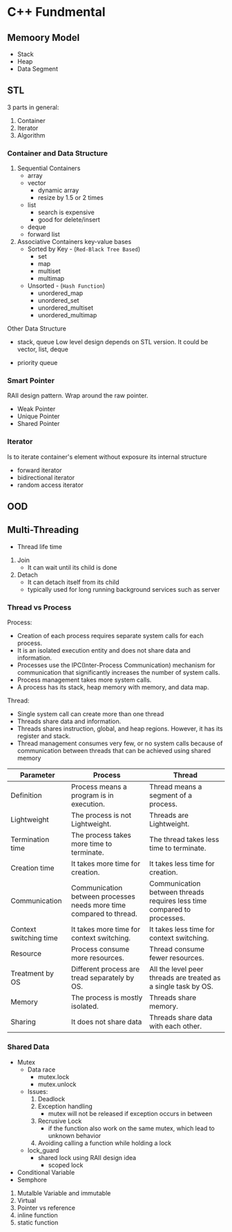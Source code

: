 # C++ Fundmental

## Memoory Model
* Stack
* Heap
* Data Segment

## STL
3 parts in general:
1. Container
2. Iterator
3. Algorithm

### Container and Data Structure
1. Sequential Containers
    * array
    * vector
        * dynamic array
        * resize by 1.5 or 2 times
    * list
        * search is expensive
        * good for delete/insert
    * deque
    * forward list
2. Associative Containers
    key-value bases
    * Sorted by Key - (`Red-Black Tree Based`)
        * set
        * map
        * multiset
        * multimap
    * Unsorted - (`Hash Function`)
        * unordered_map
        * unordered_set
        * unordered_multiset
        * unordered_multimap

Other Data Structure
* stack, queue
Low level design depends on STL version. It could be vector, list, deque

* priority queue
### Smart Pointer
RAII design pattern. Wrap around the raw pointer.

* Weak Pointer
* Unique Pointer
* Shared Pointer

### Iterator
Is to iterate container's element without exposure its internal structure
* forward iterator
* bidirectional iterator
* random access iterator


###

## OOD


## Multi-Threading
* Thread life time
1. Join
    * It can wait until its child is done
2. Detach
    * It can detach itself from its child
    * typically used for long running background services such as server

### Thread vs Process
Process:
* Creation of each process requires separate system calls for each process.
* It is an isolated execution entity and does not share data and information.
* Processes use the IPC(Inter-Process Communication) mechanism for communication that significantly increases the number of system calls.
* Process management takes more system calls.
* A process has its stack, heap memory with memory, and data map.

Thread:
* Single system call can create more than one thread
* Threads share data and information.
* Threads shares instruction, global, and heap regions. However, it has its register and stack.
* Thread management consumes very few, or no system calls because of communication between threads that can be achieved using shared memory

| Parameter |	Process |	Thread|
|----|----|----|
|Definition|	Process means a program is in execution. |	Thread means a segment of a process.|
|Lightweight|	The process is not Lightweight.	|Threads are Lightweight.|
|Termination time|	The process takes more time to terminate.|	The thread takes less time to terminate.|
| Creation time|	It takes more time for creation.|	It takes less time for creation.|
|Communication|	Communication between processes needs more time compared to thread.	|Communication between threads requires less time compared to processes.|
|Context switching time	| It takes more time for context switching.	| It takes less time for context switching.
|Resource|	Process consume more resources.	|Thread consume fewer resources.|
|Treatment by OS|	Different process are tread separately by OS.|	All the level peer threads are treated as a single task by OS.|
|Memory	| The process is mostly isolated.	|Threads share memory.|
|Sharing|	It does not share data|	Threads share data with each other.|


### Shared Data
* Mutex
    * Data race
        * mutex.lock
        * mutex.unlock
    * Issues:
        1. Deadlock
        2. Exception handling
            * mutex will not be released if exception occurs in between
        3. Recrusive Lock
            * if the function also work on the same mutex, which lead to unknown behavior
        4. Avoiding calling a function while holding a lock
    * lock_guard
        * shared lock using RAII design idea
            * scoped lock
* Conditional Variable
* Semphore


1. Mutalble Variable and immutable
2. Virtual 
3. Pointer vs reference
4. inline function
5. static function